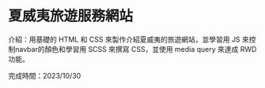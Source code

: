 # 夏威夷旅遊服務網站

介紹：用基礎的 HTML 和 CSS 來製作介紹夏威夷的旅遊網站，並學習用 JS 來控制navbar的顏色和學習用 SCSS 來撰寫 CSS，並使用 media query 來達成 RWD 功能。

完成時間：2023/10/30
